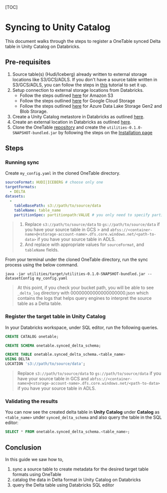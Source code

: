 [TOC]

# Syncing to Unity Catalog
This document walks through the steps to register a OneTable synced Delta table in Unity Catalog on Databricks.

## Pre-requisites
1. Source table(s) (Hudi/Iceberg) already written to external storage locations like S3/GCS/ADLS.
   If you don't have a source table written in S3/GCS/ADLS,
   you can follow the steps in [this]($Hive-Metastore) tutorial to set it up.
2. Setup connection to external storage locations from Databricks.
    * Follow the steps outlined [here](https://docs.databricks.com/en/storage/amazon-s3.html) for Amazon S3
    * Follow the steps outlined [here](https://docs.databricks.com/en/storage/gcs.html) for Google Cloud Storage
    * Follow the steps outlined [here](https://docs.databricks.com/en/storage/azure-storage.html) for Azure Data Lake Storage Gen2 and Blob Storage.
3. Create a Unity Catalog metastore in Databricks as outlined [here](https://docs.gcp.databricks.com/data-governance/unity-catalog/create-metastore.html#create-a-unity-catalog-metastore).
4. Create an external location in Databricks as outlined [here](https://docs.databricks.com/en/sql/language-manual/sql-ref-syntax-ddl-create-location.html).
5. Clone the OneTable [repository](https://github.com/onetable-io/onetable) and create the
   `utilities-0.1.0-SNAPSHOT-bundled.jar` by following the steps on the [Installation page]($Installation)

## Steps
### Running sync
Create `my_config.yaml` in the cloned OneTable directory.

```yaml
sourceFormat: HUDI|ICEBERG # choose only one
targetFormats:
  - DELTA
datasets:
  -
    tableBasePath: s3://path/to/source/data
    tableName: table_name
    partitionSpec: partitionpath:VALUE # you only need to specify partitionSpec for HUDI sourceFormat
```
> 1. Replace `s3://path/to/source/data` to `gs://path/to/source/data` if you have your source table in GCS
     >   and `abfss://<container-name>@<storage-account-name>.dfs.core.windows.net/<path-to-data>` if you have your source table in ADLS.
> 2. And replace with appropriate values for `sourceFormat`, and `tableName` fields.

From your terminal under the cloned OneTable directory, run the sync process using the below command.

```shell
java -jar utilities/target/utilities-0.1.0-SNAPSHOT-bundled.jar --datasetConfig my_config.yaml
```

> At this point, if you check your bucket path, you will be able to see `_delta_log` directory with
> 00000000000000000000.json which contains the logs that helps query engines to interpret the source table as a Delta table.

### Register the target table in Unity Catalog
In your Databricks workspace, under SQL editor, run the following queries.

```sql
CREATE CATALOG onetable;

CREATE SCHEMA onetable.synced_delta_schema;

CREATE TABLE onetable.synced_delta_schema.<table_name>
USING DELTA
LOCATION 's3://path/to/source/data';
```

> Replace `s3://path/to/source/data` to `gs://path/to/source/data` if you have your source table in GCS
> and `abfss://<container-name>@<storage-account-name>.dfs.core.windows.net/<path-to-data>` if you have your source table in ADLS.

### Validating the results
You can now see the created delta table in **Unity Catalog** under **Catalog** as `<table_name>` under
`synced_delta_schema` and also query the table in the SQL editor:

```sql
SELECT * FROM onetable.synced_delta_schema.<table_name>;
```

## Conclusion
In this guide we saw how to,
1. sync a source table to create metadata for the desired target table formats using OneTable
2. catalog the data in Delta format in Unity Catalog on Databricks
3. query the Delta table using Databricks SQL editor